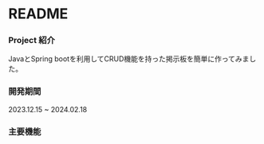 # README

### Project 紹介
JavaとSpring bootを利用してCRUD機能を持った掲示板を簡単に作ってみました。

### 開発期間
2023.12.15 ~ 2024.02.18

### 主要機能
